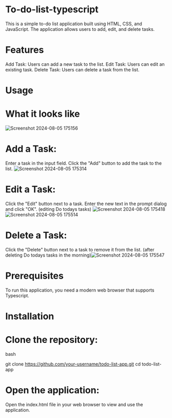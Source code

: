 # To-do-list-typescript
This is a simple to-do list application built using HTML, CSS, and JavaScript. The application allows users to add, edit, and delete tasks.

# Features
Add Task: Users can add a new task to the list.
Edit Task: Users can edit an existing task.
Delete Task: Users can delete a task from the list.

# Usage 
# What it looks like
![Screenshot 2024-08-05 175156](https://github.com/user-attachments/assets/583d40e4-bbc2-4d11-a0f3-ff8466b348c1)
# Add a Task:
Enter a task in the input field.
Click the "Add" button to add the task to the list.
![Screenshot 2024-08-05 175314](https://github.com/user-attachments/assets/d0573757-3cd8-46df-87eb-8185c89eb574)
# Edit a Task:
Click the "Edit" button next to a task.
Enter the new text in the prompt dialog and click "OK".
(editing Do todays tasks)
![Screenshot 2024-08-05 175418](https://github.com/user-attachments/assets/4fc6cdbb-a173-4c1c-af9f-168b741cdf6f)
![Screenshot 2024-08-05 175514](https://github.com/user-attachments/assets/66c871c9-92d3-4c43-bff8-63465f717c09)
# Delete a Task:
Click the "Delete" button next to a task to remove it from the list.
(after deleting Do todays tasks in the morning)![Screenshot 2024-08-05 175547](https://github.com/user-attachments/assets/69d06153-21c7-464e-b7ec-7c87c95332aa)

# Prerequisites
To run this application, you need a modern web browser that supports Typescript.

# Installation
# Clone the repository:
bash
  
git clone https://github.com/your-username/todo-list-app.git
cd todo-list-app
# Open the application:
Open the index.html file in your web browser to view and use the application.
